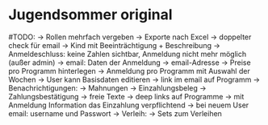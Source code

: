 # Jugendsommer original

#TODO:
-> Rollen mehrfach vergeben
-> Exporte nach Excel
-> doppelter check für email
-> Kind mit Beeinträchtigung + Beschreibung
-> Anmeldeschluss: keine Zahlen sichtbar, Anmeldung nicht mehr möglich (außer admin)
-> email: Daten der Anmeldung -> email-Adresse
-> Preise pro Programm hinterlegen
-> Anmeldung pro Programm mit Auswahl der Wochen
-> User kann Basisdaten editieren
-> link im email auf Programm
-> Benachrichtigungen:
    -> Mahnungen
    -> Einzahlungsbeleg
    -> Zahlungsbestätigung
    -> freie Texte
-> deep links auf Programme
-> mit Anmeldung Information das Einzahlung verpflichtend
-> bei neuem User email: username und Passwort
-> Verleih:
    -> Sets zum Verleihen